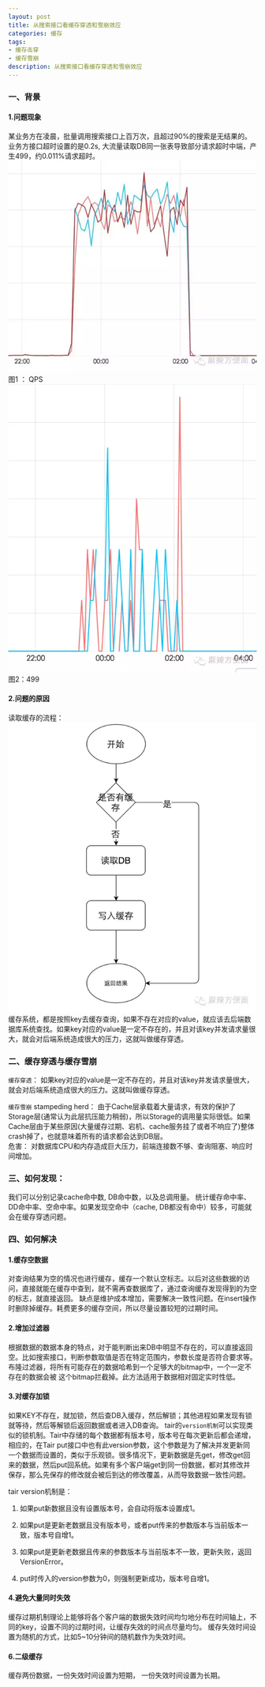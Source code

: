 ```yaml
---
layout: post
title: 从搜索接口看缓存穿透和雪崩效应
categories: 缓存
tags: 
- 缓存击穿
- 缓存雪崩
description: 从搜索接口看缓存穿透和雪崩效应
---
```

### 一、背景
#### 1.问题现象
某业务方在凌晨，批量调用搜索接口上百万次，且超过90%的搜索是无结果的。业务方接口超时设置的是0.2s, 大流量读取DB同一张表导致部分请求超时中端，产生499，约0.011%请求超时。
![Alt text](/images/QPS.png)
                                                图1 ： QPS
 ![Alt text](/images/499.png)
                                                图2：499
#### 2.问题的原因
读取缓存的流程：
![Alt text](/images/liucheng.png)
缓存系统，都是按照key去缓存查询，如果不存在对应的value，就应该去后端数据库系统查找。如果key对应的value是一定不存在的，并且对该key并发请求量很大，就会对后端系统造成很大的压力，这就叫做缓存穿透。

### 二、缓存穿透与缓存雪崩
`缓存穿透`：
如果key对应的value是一定不存在的，并且对该key并发请求量很大，就会对后端系统造成很大的压力。这就叫做缓存穿透。

`缓存雪崩` stampeding herd：
由于Cache层承载着大量请求，有效的保护了Storage层(通常认为此层抗压能力稍弱)，所以Storage的调用量实际很低。如果Cache层由于某些原因(大量缓存过期、宕机、cache服务挂了或者不响应了)整体crash掉了，也就意味着所有的请求都会达到DB层。       
危害：
对数据库CPU和内存造成巨大压力，前端连接数不够、查询阻塞、响应时间增加。

### 三、如何发现：   
我们可以分别记录cache命中数, DB命中数，以及总调用量。   统计缓存命中率、DD命中率、空命中率。如果发现空命中（cache, DB都没有命中）较多，可能就会在缓存穿透问题。

### 四、如何解决
#### 1.缓存空数据
对查询结果为空的情况也进行缓存，缓存一个默认空标志。以后对这些数据的访问，直接就能在缓存中查到，就不需再查数据库了，通过查询缓存发现得到的为空的标志，就直接返回。
缺点是维护成本增加，需要解决一致性问题。在insert操作时删除掉缓存。耗费更多的缓存空间，所以尽量设置较短的过期时间。
#### 2.增加过滤器
根据数据的数据本身的特点，对于能判断出来DB中明显不存在的，可以直接返回空。比如搜索接口，判断参数取值是否在特定范围内，参数长度是否符合要求等。
布隆过滤器，将所有可能存在的数据哈希到一个足够大的bitmap中，一个一定不存在的数据会被 这个bitmap拦截掉。此方法适用于数据相对固定实时性低。
#### 3.对缓存加锁
如果KEY不存在，就加锁，然后查DB入缓存，然后解锁；其他进程如果发现有锁就等待，然后等解锁后返回数据或者进入DB查询。
tair的`version机制`可以实现类似的锁机制。Tair中存储的每个数据都有版本号，版本号在每次更新后都会递增，相应的，在Tair put接口中也有此version参数，这个参数是为了解决并发更新同一个数据而设置的，类似于乐观锁。很多情况下，更新数据是先get，修改get回来的数据，然后put回系统。如果有多个客户端get到同一份数据，都对其修改并保存，那么先保存的修改就会被后到达的修改覆盖，从而导致数据一致性问题。

tair version机制是：

1) 如果put新数据且没有设置版本号，会自动将版本设置成1。

2) 如果put是更新老数据且没有版本号，或者put传来的参数版本与当前版本一致，版本号自增1。

3) 如果put是更新老数据且传来的参数版本与当前版本不一致，更新失败，返回VersionError。

4) put时传入的version参数为0，则强制更新成功，版本号自增1。


#### 4.避免大量同时失效
缓存过期机制理论上能够将各个客户端的数据失效时间均匀地分布在时间轴上，不同的key，设置不同的过期时间，让缓存失效的时间点尽量均匀。
缓存失效时间设置为随机的方式，比如5~10分钟间的随机数作为失效时间。
#### 6.二级缓存
缓存两份数据，一份失效时间设置为短期， 一份失效时间设置为长期。

